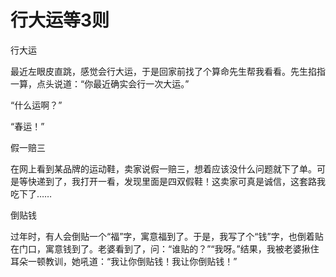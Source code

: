 # 行大运等3则

行大运 

最近左眼皮直跳，感觉会行大运，于是回家前找了个算命先生帮我看看。先生掐指一算，点头说道：“你最近确实会行一次大运。” 

“什么运啊？” 

“春运！” 

假一赔三 

在网上看到某品牌的运动鞋，卖家说假一赔三，想着应该没什么问题就下了单。可是等快递到了，我打开一看，发现里面是四双假鞋！这卖家可真是诚信，这套路我吃下了…… 

倒贴钱 

过年时，有人会倒贴一个“福”字，寓意福到了。于是，我写了个“钱”字，也倒着贴在门口，寓意钱到了。老婆看到了，问：“谁贴的？”“我呀。”结果，我被老婆揪住耳朵一顿教训，她吼道：“我让你倒贴钱！我让你倒贴钱！”
